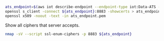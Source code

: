 ```sh
ats_endpoint=$(aws iot describe-endpoint --endpoint-type iot:Data-ATS --query endpointAddress --output text)
openssl s_client -connect ${ats_endpoint}:8883 -showcerts > ats_endpoint.pem 2>&1 < /dev/null
openssl x509 -noout -text -in ats_endpoint.pem
```

Show all ciphers that server accepts.

```sh
nmap -sV --script ssl-enum-ciphers -p 8883 ${ats_endpoint}
```
